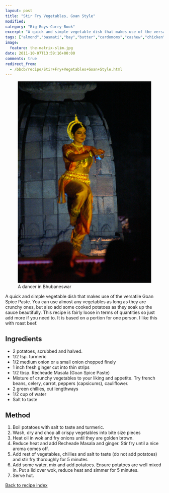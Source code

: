 ```yaml
---
layout: post
title: "Stir Fry Vegetables, Goan Style"
modified:
category: "Big-Boys-Curry-Book"
excerpt: "A quick and simple vegetable dish that makes use of the versatile Goan Spice Paste"
tags: ["almond","basmati","bay","butter","cardomoms","cashew","chicken","cinnamon","cloves","cumin","ghee","lamb","mace","nuts","pepper","rice","saffron","turmeric"]
image:
  feature: the-matrix-slim.jpg
date: 2011-10-07T13:59:16+00:00
comments: true
redirect_from: 
  - /bbcb/recipe/Stir+Fry+Vegetables+Goan+Style.html
---
```


<figure>
	<a href="/images/bbcb/pict1525.jpg" alt="Dancer, Bhubaneswar, Orissa,  India" title="Dancer, Bhubaneswar, Orissa,  India &#169; Ashley Kitson 12/09/2011"><img src="/images/bbcb/pict1525.jpg"/></a>
	<figcaption>A dancer in Bhubaneswar</figcaption>
</figure>

A quick and simple vegetable dish that makes use of the versatile Goan Spice Paste. You can use almost any vegetables as long as they are crunchy ones, but also add some cooked potatoes as they soak up the sauce beautifully. This recipe is fairly loose in terms of quantities so just add more if you need to. It is based on a portion for one person. I like this with roast beef.
        
## Ingredients
        
<ul><li>2 potatoes, scrubbed and halved.</li><li>1/2 tsp. turmeric</li><li>1/2 medium onion or a small onion chopped finely</li><li>1 inch fresh ginger cut into thin strips</li><li>1/2 tbsp. Recheade Masala (Goan Spice Paste)</li><li>Mixture of crunchy vegetables to your liking and appetite. Try french beans, celery,  carrot, peppers (capsicums), cauliflower.</li><li>2 green chillies, cut lengthways</li><li>1/2 cup of water</li><li>Salt to taste</li></ul>
        
## Method

<ol><li>Boil potatoes with salt to taste and turmeric.</li><li>Wash, dry and chop all crispy vegetables into bite size pieces</li><li>Heat oil in wok and fry onions until they are golden brown.</li><li>Reduce heat and add Recheade Masala and ginger. Stir fry until a nice aroma comes off.</li><li>Add rest of vegetables, chillies and salt to taste (do not add potatoes) and stir fry thoroughly for 5 minutes</li><li>Add some water, mix and add potatoes. Ensure potatoes are well mixed in. Put a lid over wok, reduce heat and simmer for 5 minutes.</li><li>Serve hot.</li></ol>   

<a href="/bbcb">Back to recipe index</a>      